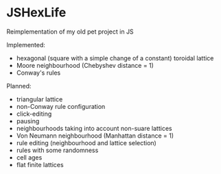 # JSHexLife
Reimplementation of my old pet project in JS

Implemented:
- hexagonal (square with a simple change of a constant) toroidal lattice
- Moore neighbourhood (Chebyshev distance = 1)
- Conway's rules

Planned:
- triangular lattice
- non-Conway rule configuration
- click-editing
- pausing
- neighbourhoods taking into account non-suare lattices
- Von Neumann neighbourhood (Manhattan distance = 1)
- rule editing (neighbourhood and lattice selection)
- rules with some randomness
- cell ages
- flat finite lattices
